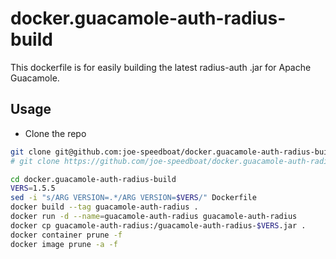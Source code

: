 # docker.guacamole-auth-radius-build

This dockerfile is for easily building the latest radius-auth .jar for Apache Guacamole.

## Usage

- Clone the repo
```bash
git clone git@github.com:joe-speedboat/docker.guacamole-auth-radius-build.git
# git clone https://github.com/joe-speedboat/docker.guacamole-auth-radius-build.git

cd docker.guacamole-auth-radius-build
VERS=1.5.5
sed -i "s/ARG VERSION=.*/ARG VERSION=$VERS/" Dockerfile
docker build --tag guacamole-auth-radius .
docker run -d --name=guacamole-auth-radius guacamole-auth-radius
docker cp guacamole-auth-radius:/guacamole-auth-radius-$VERS.jar .
docker container prune -f
docker image prune -a -f
```
